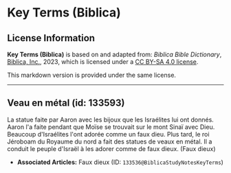 # Key Terms (Biblica)

## License Information

**Key Terms (Biblica)** is based on and adapted from: _Biblica Bible Dictionary_, [Biblica, Inc.](https://www.biblica.com/), 2023, which is licensed under a [CC BY-SA 4.0 license](https://creativecommons.org/licenses/by-sa/4.0/legalcode.en).

This markdown version is provided under the same license.



--------------------------------

## Veau en métal (id: 133593)

La statue faite par Aaron avec les bijoux que les Israélites lui ont donnés. Aaron l'a faite pendant que Moïse se trouvait sur le mont Sinaï avec Dieu. Beaucoup d'Israélites l'ont adorée comme un faux dieu. Plus tard, le roi Jéroboam du Royaume du nord a fait des statues de veaux en métal. Il a conduit le peuple d'Israël à les adorer comme de faux dieux. (Faux dieux)

* **Associated Articles:** Faux dieux (ID: `133536@BiblicaStudyNotesKeyTerms`)

